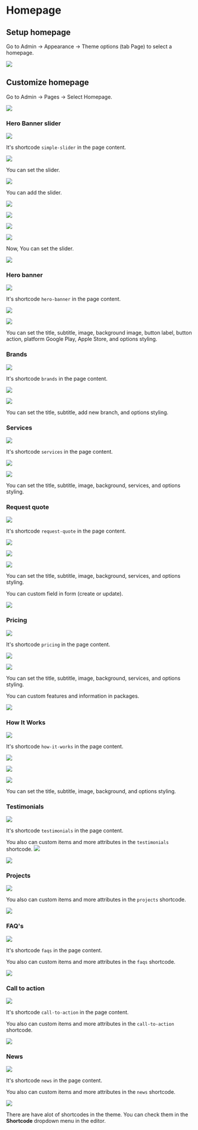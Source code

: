 # Homepage

## Setup homepage

Go to Admin -> Appearance -> Theme options (tab Page) to select a homepage.

![](/transp/images/homepage-setup.png)

## Customize homepage

Go to Admin -> Pages -> Select Homepage.

![](/transp/images/homepage-edit.png)

### Hero Banner slider

![](/transp/images/simple-slider/demo.png)

It's shortcode `simple-slider` in the page content.

![](/transp/images/simple-slider/shortcode-1.png)

You can set the slider.

![](/transp/images/simple-slider/shortcode-2.png)

You can add the slider.

![](/transp/images/simple-slider/add-slider.png)

![](/transp/images/simple-slider/add-slider-1.png)

![](/transp/images/simple-slider/add-slider-2.png)

![](/transp/images/simple-slider/add-slider-3.png)

Now, You can set the slider.

![](/transp/images/simple-slider/add-slider-4.png)

### Hero banner

![](/transp/images/hero-banner/demo.png)

It's shortcode `hero-banner` in the page content.

![](/transp/images/hero-banner/shortcode-1.png)

![](/transp/images/hero-banner/shortcode-2.png)

You can set the title, subtitle, image, background image, button label, button action, platform Google Play, Apple Store, and options styling.

### Brands

![](/transp/images/brands/demo.png)

It's shortcode `brands` in the page content.

![](/transp/images/brands/shortcode-1.png)

![](/transp/images/brands/shortcode-2.png)

You can set the title, subtitle, add new branch, and options styling.

### Services

![](/transp/images/services/demo.png)

It's shortcode `services` in the page content.

![](/transp/images/services/shortcode-1.png)

![](/transp/images/services/shortcode-2.png)

You can set the title, subtitle, image, background, services, and options styling.

### Request quote

![](/transp/images/request-quote/demo.png)

It's shortcode `request-quote` in the page content.

![](/transp/images/request-quote/shortcode-1.png)

![](/transp/images/request-quote/shortcode-2.png)

![](/transp/images/request-quote/shortcode-3.png)

You can set the title, subtitle, image, background, services, and options styling.

You can custom field in form (create or update).

![](/transp/images/request-quote/custom-field.png)

### Pricing 

![](/transp/images/pricing/demo.png)

It's shortcode `pricing` in the page content.

![](/transp/images/pricing/shortcode-1.png)

![](/transp/images/pricing/shortcode-2.png)

You can set the title, subtitle, image, background, services, and options styling.

You can custom features and information in packages.

![](/transp/images/pricing/custom-package.png)

### How It Works

![](/transp/images/how-it-works/demo.png)

It's shortcode `how-it-works` in the page content.

![](/transp/images/how-it-works/shortcode-1.png)

![](/transp/images/how-it-works/shortcode-2.png)

![](/transp/images/how-it-works/shortcode-3.png)

You can set the title, subtitle, image, background, and options styling.

### Testimonials

![](/transp/images/testimonials/demo.png)

It's shortcode `testimonials` in the page content.

You also can custom items and more attributes in the `testimonials` shortcode.
![](/transp/images/testimonials/shortcode-1.png)

![](/transp/images/testimonials/shortcode-2.png)

### Projects 

![](/transp/images/projects/demo.png)

You also can custom items and more attributes in the `projects` shortcode.

![](/transp/images/projects/shortcode-1.png)

### FAQ's

![](/transp/images/faqs/demo.png)

It's shortcode `faqs` in the page content.

You also can custom items and more attributes in the `faqs` shortcode.

![](/transp/images/faqs/shortcode-1.png)

### Call to action

![](/transp/images/call-to-action/demo.png)

It's shortcode `call-to-action` in the page content.

You also can custom items and more attributes in the `call-to-action` shortcode.

![](/transp/images/call-to-action/shortcode-1.png)

### News

![](/transp/images/news/demo.png)

It's shortcode `news` in the page content.

You also can custom items and more attributes in the `news` shortcode.

![](/transp/images/news/shortcode-1.png)

There are have alot of shortcodes in the theme. You can check them in the **Shortcode** dropdown menu in the editor.
